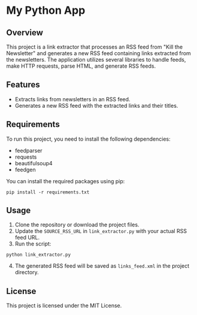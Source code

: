 # My Python App

## Overview
This project is a link extractor that processes an RSS feed from "Kill the Newsletter" and generates a new RSS feed containing links extracted from the newsletters. The application utilizes several libraries to handle feeds, make HTTP requests, parse HTML, and generate RSS feeds.

## Features
- Extracts links from newsletters in an RSS feed.
- Generates a new RSS feed with the extracted links and their titles.

## Requirements
To run this project, you need to install the following dependencies:

- feedparser
- requests
- beautifulsoup4
- feedgen

You can install the required packages using pip:

```
pip install -r requirements.txt
```

## Usage
1. Clone the repository or download the project files.
2. Update the `SOURCE_RSS_URL` in `link_extractor.py` with your actual RSS feed URL.
3. Run the script:

```
python link_extractor.py
```

4. The generated RSS feed will be saved as `links_feed.xml` in the project directory.

## License
This project is licensed under the MIT License.
